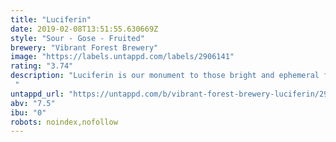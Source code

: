 ```yaml
---
title: "Luciferin"
date: 2019-02-08T13:51:55.630669Z
style: "Sour - Gose - Fruited"
brewery: "Vibrant Forest Brewery"
image: "https://labels.untappd.com/labels/2906141"
rating: "3.74"
description: "Luciferin is our monument to those bright and ephemeral flashes that light the deep. The aroma blends chocolate with tart lime; it's heavy, and oozes up the glass. On the tongue is an immediate assault of juiced lime which coalesces around the tart and salty gose broth. Our darkened base lends a whisper more of chocolate, before the experience sinks back to the depths. "
untappd_url: "https://untappd.com/b/vibrant-forest-brewery-luciferin/2906141"
abv: "7.5"
ibu: "0"
robots: noindex,nofollow
---
```

